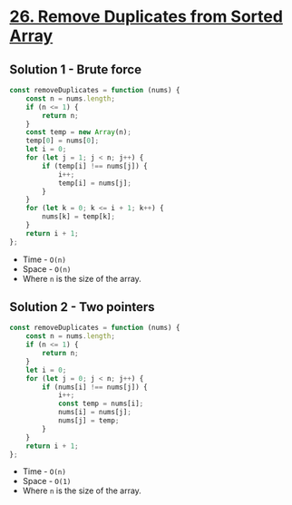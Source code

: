 # [26. Remove Duplicates from Sorted Array](https://leetcode.com/problems/remove-duplicates-from-sorted-array/)

## Solution 1 - Brute force

```js
const removeDuplicates = function (nums) {
    const n = nums.length;
    if (n <= 1) {
        return n;
    }
    const temp = new Array(n);
    temp[0] = nums[0];
    let i = 0;
    for (let j = 1; j < n; j++) {
        if (temp[i] !== nums[j]) {
            i++;
            temp[i] = nums[j];
        }
    }
    for (let k = 0; k <= i + 1; k++) {
        nums[k] = temp[k];
    }
    return i + 1;
};
```

-   Time - `O(n)`
-   Space - `O(n)`
-   Where `n` is the size of the array.

## Solution 2 - Two pointers

```js
const removeDuplicates = function (nums) {
    const n = nums.length;
    if (n <= 1) {
        return n;
    }
    let i = 0;
    for (let j = 0; j < n; j++) {
        if (nums[i] !== nums[j]) {
            i++;
            const temp = nums[i];
            nums[i] = nums[j];
            nums[j] = temp;
        }
    }
    return i + 1;
};
```

-   Time - `O(n)`
-   Space - `O(1)`
-   Where `n` is the size of the array.
